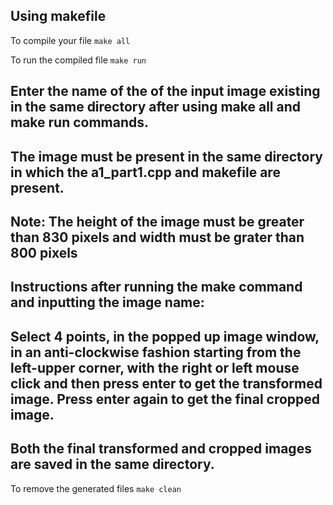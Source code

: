 ## Using makefile

To compile your file 
```make all```

To run the compiled file
```make run```

## Enter the name of the of the input image existing in the same directory after using make all and make run commands.
## The image must be present in the same directory in which the a1_part1.cpp and makefile are present.
## Note: The height of the image must be greater than 830 pixels and width must be grater than 800 pixels

## Instructions after running the make command and inputting the image name:
## Select 4 points, in the popped up image window, in an anti-clockwise fashion starting from the left-upper corner, with the right or left mouse click and then press enter to get the transformed image. Press enter again to get the final cropped image. 
## Both the final transformed and cropped images are saved in the same directory.

To remove the generated files
```make clean```
